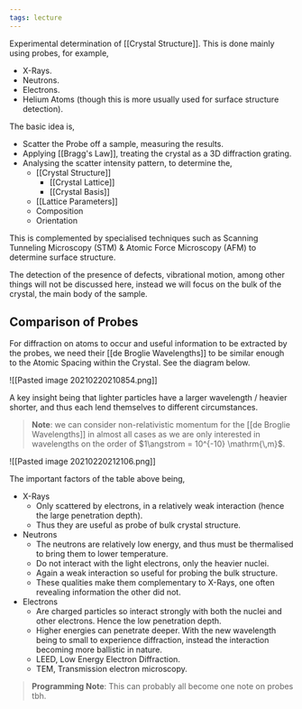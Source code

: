 ```yaml
---
tags: lecture
---
```


Experimental determination of [[Crystal Structure]]. This is done mainly using probes, for example,

- X-Rays.
- Neutrons.
- Electrons.
- Helium Atoms (though this is more usually used for surface structure detection).

The basic idea is,

- Scatter the Probe off a sample, measuring the results.
- Applying [[Bragg's Law]], treating the crystal as a 3D diffraction grating.
- Analysing the scatter intensity pattern, to determine the,
	- [[Crystal Structure]]
		- [[Crystal Lattice]]
		- [[Crystal Basis]]
	- [[Lattice Parameters]]
	- Composition
	- Orientation

This is complemented by specialised techniques such as Scanning Tunneling Microscopy (STM) & Atomic Force Microscopy (AFM) to determine surface structure.

The detection of the presence of defects, vibrational motion, among other things will not be discussed here, instead we will focus on the bulk of the crystal, the main body of the sample.

## Comparison of Probes

For diffraction on atoms to occur and useful information to be extracted by the probes, we need their [[de Broglie Wavelengths]] to be similar enough to the Atomic Spacing within the Crystal. See the diagram below.

![[Pasted image 20210220210854.png]]

A key insight being that lighter particles have a larger wavelength / heavier shorter, and thus each lend themselves to different circumstances.

> **Note**: we can consider non-relativistic momentum for the [[de Broglie Wavelengths]] in almost all cases as we are only interested in wavelengths on the order of $1\angstrom = 10^{-10} \mathrm{\,m}$.

![[Pasted image 20210220212106.png]]

The important factors of the table above being,

- X-Rays
	- Only scattered by electrons, in a relatively weak interaction (hence the large penetration depth).
	- Thus they are useful as probe of bulk crystal structure.
- Neutrons
	- The neutrons are relatively low energy, and thus must be thermalised to bring them to lower temperature.
	- Do not interact with the light electrons, only the heavier nuclei.
	- Again a weak interaction so useful for probing the bulk structure.
	- These qualities make them complementary to X-Rays, one often revealing information the other did not.
- Electrons
	- Are charged particles so interact strongly with both the nuclei and other electrons. Hence the low penetration depth.
	- Higher energies can penetrate deeper. With the new wavelength being to small to experience diffraction, instead the interaction becoming more ballistic in nature.
	- LEED, Low Energy Electron Diffraction.
	- TEM, Transmission electron microscopy.

> **Programming Note**: This can probably all become one note on probes tbh.
